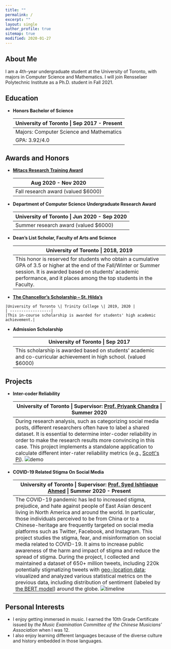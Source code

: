 ```yaml
---
title: ""
permalink: /
excerpt: ""
layout: single
author_profile: true
sitemap: true
modified: 2020-01-27
---
```


## About Me

I am a 4th-year undergraduate student at the University of Toronto, with majors in Computer Science and Mathematics. I will join Rensselaer Polytechnic Institute as a Ph.D. student in Fall 2021.

## Education

* **Honors Bachelor of Science** 
    
    |University of Toronto \| Sep 2017 - Present|
    | ------------------|
    |Majors: Computer Science and Mathematics|
    |GPA: 3.92/4.0|

<!-- ## Experience -->

## Awards and Honors
* **[Mitacs Research Training Award](https://www.utm.utoronto.ca/vp-research/mitacs-research-training-award)**

    |Aug 2020 - Nov 2020|
    | ------------------|
    |Fall research award (valued $6000)|
    

* **Department of Computer Science Undergraduate Research Award**

    |University of Toronto \| Jun 2020 - Sep 2020|
    | ------------------|
    |Summer research award (valued $6000)|
     

* **Dean’s List Scholar, Faculty of Arts and Science**

    | University of Toronto       \| 2018, 2019  | 
    | ------------------|
    | This honor is reserved for students who obtain a cumulative GPA of 3.5 or higher at the end of the Fall/Winter or Summer session. It is awarded based on students’ academic performance, and it places among the top students in the Faculty.|

* **[The Chancellor’s Scholarship – St. Hilda’s](https://www.trinity.utoronto.ca/study-arts-science/scholarships-financial-aid/in-course-scholarships/)**  
<!-- https://www.trinity.utoronto.ca/study-arts-science/scholarships-financial-aid/in-course-scholarships/ -->

    |University of Toronto \| Trinity College \| 2019, 2020 |
    | ------------------|
    |This in-course scholarship is awarded for students' high academic achievement.|
    

* **Admission Scholarship**

    |University of Toronto \| Sep 2017 |
    | ------------------|
    |This scholarship is awarded based on students' academic and co-curricular achievement in high school.  (valued $6000)|
    

## Projects

* **Inter-coder Reliability**

    |University of Toronto  \| Supervisor: [Prof. Priyank Chandra](https://www.priyankc.com) \| Summer 2020|
    | ------------------|
    |During research analysis, such as categorizing social media posts, different researchers often have to label a shared dataset. It is essential to determine inter-coder reliability in order to make the research results more convincing in this case. This project implements a standalone application to calculate different inter-rater reliability metrics (e.g., [Scott's Pi](https://en.wikipedia.org/wiki/Scott%27s_Pi)). ![demo](/assets/demo.gif)|

* **COVID-19 Related Stigma On Social Media**

    |University of Toronto \| Supervisor: [Prof. Syed Ishtiaque Ahmed](https://www.ishtiaque.net) \| Summer 2020 - Present|
    | ------------------|
    |The COVID-19 pandemic has led to increased stigma, prejudice, and hate against people of East Asian descent living in North America and around the world. In particular, those individuals perceived to be from China or to a Chinese-heritage are frequently targeted on social media platforms such as Twitter, Facebook, and Instagram. This project studies the stigma, fear, and misinformation on social media related to COVID-19. It aims to increase public awareness of the harm and impact of stigma and reduce the spread of stigma. During the project, I collected and maintained a dataset of 650+ million tweets, including 220k potentially stigmatizing tweets with [geo-location data](https://developer.twitter.com/en/docs/tutorials/tweet-geo-metadata); visualized and analyzed various statistical metrics on the previous data, including distribution of sentiment (labeled by [the BERT model](https://en.wikipedia.org/wiki/BERT_(language_model))) around the globe. ![timeline](/assets/timeline.gif)|

## Personal Interests

* I enjoy getting immersed in music. I earned the 10th Grade Certificate issued by *the Music Examination Committee of the Chinese Musicians’ Association* when I was 12. 
* I also enjoy learning different languages because of the diverse culture and history embedded in those languages. 